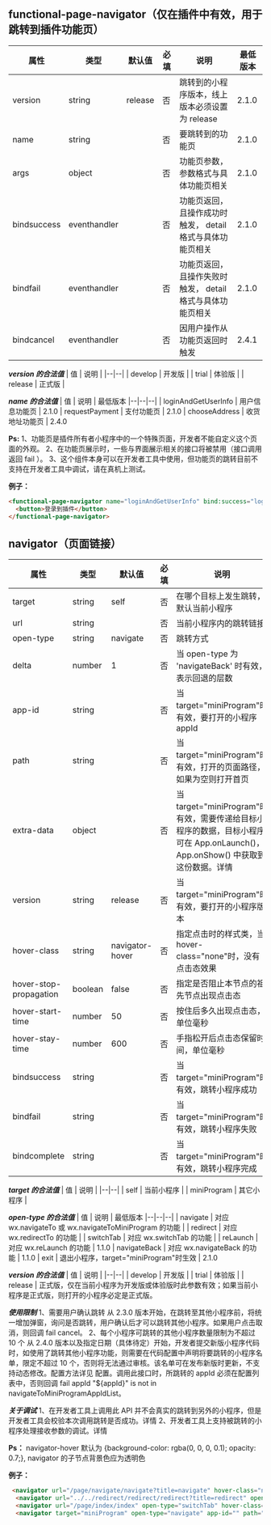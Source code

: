## functional-page-navigator（仅在插件中有效，用于跳转到插件功能页）
| 属性 | 类型 | 默认值 | 必填 | 说明 | 最低版本
|--|--|--|--|--|--|
| version | string | release | 否 | 跳转到的小程序版本，线上版本必须设置为 release | 2.1.0
| name | string |  | 否 | 要跳转到的功能页 | 2.1.0
| args | object |  | 否 | 功能页参数，参数格式与具体功能页相关 | 2.1.0
| bindsuccess | eventhandler |  | 否 | 功能页返回，且操作成功时触发， detail 格式与具体功能页相关 | 2.1.0
| bindfail | eventhandler |  | 否 | 功能页返回，且操作失败时触发， detail 格式与具体功能页相关 | 2.1.0
| bindcancel | eventhandler |  | 否 | 因用户操作从功能页返回时触发 | 2.4.1

***version 的合法值***
| 值 | 说明 | 
|--|--|
| develop | 开发版 | 
| trial | 体验版 | 
| release | 正式版 | 

***name 的合法值***
| 值 | 说明 | 最低版本
|--|--|--|
| loginAndGetUserInfo | 用户信息功能页 | 2.1.0
| requestPayment | 支付功能页 | 2.1.0
| chooseAddress | 收货地址功能页 | 2.4.0

**Ps:**
1、功能页是插件所有者小程序中的一个特殊页面，开发者不能自定义这个页面的外观。
2、在功能页展示时，一些与界面展示相关的接口将被禁用（接口调用返回 fail ）。
3、这个组件本身可以在开发者工具中使用，但功能页的跳转目前不支持在开发者工具中调试，请在真机上测试。

**例子：**

``` html
<functional-page-navigator name="loginAndGetUserInfo" bind:success="loginSuccess">
  <button>登录到插件</button>
</functional-page-navigator>
```

## navigator（页面链接）
| 属性 | 类型 | 默认值 | 必填 | 说明 | 最低版本
|--|--|--|--|--|--|
| target | string | self | 否 | 在哪个目标上发生跳转，默认当前小程序 | 2.0.7
| url | string |  | 否 | 当前小程序内的跳转链接 | 1.0.0
| open-type | string | navigate | 否 | 跳转方式 | 1.0.0
| delta | number | 1 | 否 | 当 open-type 为 'navigateBack' 时有效，表示回退的层数 | 1.0.0
| app-id | string |  | 否 | 当target="miniProgram"时有效，要打开的小程序 appId | 2.0.7
| path | string |  | 否 | 当target="miniProgram"时有效，打开的页面路径，如果为空则打开首页 | 2.0.7
| extra-data | object |  | 否 | 当target="miniProgram"时有效，需要传递给目标小程序的数据，目标小程序可在 App.onLaunch()，App.onShow() 中获取到这份数据。详情 | 2.0.7
| version | string | release | 否 | 当target="miniProgram"时有效，要打开的小程序版本 | 2.0.7
| hover-class | string | navigator-hover | 否 | 指定点击时的样式类，当hover-class="none"时，没有点击态效果 | 1.0.0
| hover-stop-propagation | boolean | false | 否 | 指定是否阻止本节点的祖先节点出现点击态 | 1.5.0
| hover-start-time | number | 50 | 否 | 按住后多久出现点击态，单位毫秒 | 1.0.0
| hover-stay-time | number | 600 | 否 | 手指松开后点击态保留时间，单位毫秒 | 1.0.0
| bindsuccess | string |  | 否 | 当target="miniProgram"时有效，跳转小程序成功 | 2.0.7
| bindfail | string |  | 否 | 当target="miniProgram"时有效，跳转小程序失败 | 2.0.7
| bindcomplete | string |  | 否 | 当target="miniProgram"时有效，跳转小程序完成 | 2.0.7

***target 的合法值***
| 值 | 说明 | 
|--|--|
| self | 当前小程序 | 
| miniProgram | 其它小程序 | 

***open-type 的合法值***
| 值 | 说明 | 最低版本
|--|--|--|
| navigate | 对应 wx.navigateTo 或 wx.navigateToMiniProgram 的功能 | 
| redirect | 对应 wx.redirectTo 的功能 | 
| switchTab | 对应 wx.switchTab 的功能 | 
| reLaunch | 对应 wx.reLaunch 的功能 | 1.1.0
| navigateBack | 对应 wx.navigateBack 的功能 | 1.1.0
| exit | 退出小程序，target="miniProgram"时生效 | 2.1.0

***version 的合法值***
| 值 | 说明 | 
|--|--|
| develop | 开发版 | 
| trial | 体验版 | 
| release | 正式版，仅在当前小程序为开发版或体验版时此参数有效；如果当前小程序是正式版，则打开的小程序必定是正式版。

***使用限制***
1、需要用户确认跳转 从 2.3.0 版本开始，在跳转至其他小程序前，将统一增加弹窗，询问是否跳转，用户确认后才可以跳转其他小程序。如果用户点击取消，则回调 fail cancel。
2、每个小程序可跳转的其他小程序数量限制为不超过 10 个 从 2.4.0 版本以及指定日期（具体待定）开始，开发者提交新版小程序代码时，如使用了跳转其他小程序功能，则需要在代码配置中声明将要跳转的小程序名单，限定不超过 10 个，否则将无法通过审核。该名单可在发布新版时更新，不支持动态修改。配置方法详见 配置。调用此接口时，所跳转的 appId 必须在配置列表中，否则回调 fail appId "${appId}" is not in navigateToMiniProgramAppIdList。

***关于调试***
1、在开发者工具上调用此 API 并不会真实的跳转到另外的小程序，但是开发者工具会校验本次调用跳转是否成功。详情
2、开发者工具上支持被跳转的小程序处理接收参数的调试。详情

**Ps：** navigator-hover 默认为 {background-color: rgba(0, 0, 0, 0.1); opacity: 0.7;}, navigator 的子节点背景色应为透明色

**例子：**

```html
 <navigator url="/page/navigate/navigate?title=navigate" hover-class="navigator-hover">跳转到新页面</navigator>
  <navigator url="../../redirect/redirect/redirect?title=redirect" open-type="redirect" hover-class="other-navigator-hover">在当前页打开</navigator>
  <navigator url="/page/index/index" open-type="switchTab" hover-class="other-navigator-hover">切换 Tab</navigator>
  <navigator target="miniProgram" open-type="navigate" app-id="" path="" extra-data="" version="release">打开绑定的小程序</navigator>

```


